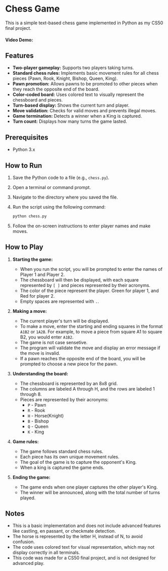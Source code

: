 # Chess Game

This is a simple text-based chess game implemented in Python as my CS50 final project.

#### Video Demo:  <URL HERE>

## Features

* **Two-player gameplay:** Supports two players taking turns.
* **Standard chess rules:** Implements basic movement rules for all chess pieces (Pawn, Rook, Knight, Bishop, Queen, King).
* **Pawn promotion:** Allows pawns to be promoted to other pieces when they reach the opposite end of the board.
* **Color-coded board:** Uses colored text to visually represent the chessboard and pieces.
* **Turn-based display:** Shows the current turn and player.
* **Move validation:** Checks for valid moves and prevents illegal moves.
* **Game termination:** Detects a winner when a King is captured.
* **Turn count:** Displays how many turns the game lasted.

## Prerequisites

* Python 3.x

## How to Run

1.  Save the Python code to a file (e.g., `chess.py`).
2.  Open a terminal or command prompt.
3.  Navigate to the directory where you saved the file.
4.  Run the script using the following command:

    ```bash
    python chess.py
    ```

5.  Follow the on-screen instructions to enter player names and make moves.

## How to Play

1.  **Starting the game:**
    * When you run the script, you will be prompted to enter the names of Player 1 and Player 2.
    * The chessboard will then be displayed, with each square represented by `[ ]` and pieces represented by their acronyms.
    * The color of the piece represent the player. Green for player 1, and Red for player 2.
    * Empty spaces are represented with `.`.

2.  **Making a move:**
    * The current player's turn will be displayed.
    * To make a move, enter the starting and ending squares in the format `A1B2` or `1A2B`. For example, to move a piece from square A1 to square B2, you would enter `A1B2`.
    * The game is not case sensetive.
    * The program will validate the move and display an error message if the move is invalid.
    * If a pawn reaches the opposite end of the board, you will be prompted to choose a new piece for the pawn.

3.  **Understanding the board:**
    * The chessboard is represented by an 8x8 grid.
    * The columns are labeled A through H, and the rows are labeled 1 through 8.
    * Pieces are represented by their acronyms:
        * `P` - Pawn
        * `R` - Rook
        * `H` - Horse(Knight)
        * `B` - Bishop
        * `Q` - Queen
        * `K` - King

4.  **Game rules:**
    * The game follows standard chess rules.
    * Each piece has its own unique movement rules.
    * The goal of the game is to capture the opponent's King.
    * When a king is captured the game ends.

5.  **Ending the game:**
    * The game ends when one player captures the other player's King.
    * The winner will be announced, along with the total number of turns played.

## Notes

* This is a basic implementation and does not include advanced features like castling, en passant, or checkmate detection.
* The horse is represented by the letter H, instead of N, to avoid confusion.
* The code uses colored text for visual representation, which may not display correctly in all terminals.
* This code was made for a CS50 final project, and is not designed for advanced play.
